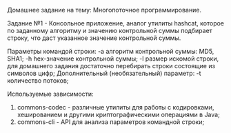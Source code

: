 Домашнее задание на тему: Многопоточное программирование.

Задание №1 - Консольное приложение, аналог утилиты hashcat, которое по заданному алгоритму и значению контрольной суммы подбирает строку, что даст указанное значение контрольной суммы.

Параметры командой строки:
-a  алгоритм контрольной суммы: MD5, SHA1;
-h  hex-значение контрольной суммы;
-l  размер искомой строки, для домашнего задания достаточно перебирать строки состоящие из символов цифр;
Дополнительный (необязательный) параметр:
-t количество потоков;

Используемые зависимости:
1) commons-codec - различные утилиты для работы с кодировками, хешированием и другими криптографическими операциями в Java;
2) commons-cli - API для анализа параметров командной строки;

